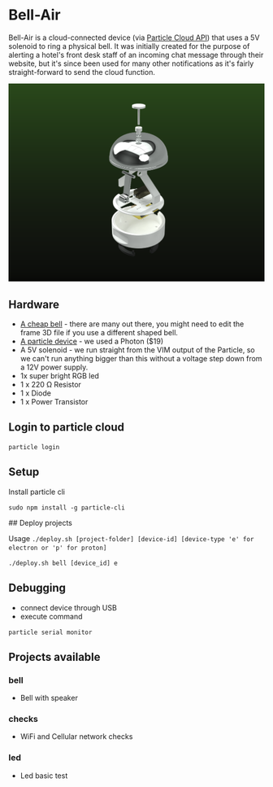# Bell-Air

Bell-Air is a cloud-connected device (via [Particle Cloud API](https://docs.particle.io/reference/device-cloud/api/)) that uses a 5V solenoid to ring a physical bell. It was initially created for the purpose of alerting a hotel's front desk staff of an incoming chat message through their website, but it's since been used for many other notifications as it's fairly straight-forward to send the cloud function.

![Bell-Air assembly render](/images/Assembly-dark.png)

## Hardware

- [A cheap bell](https://www.amazon.co.uk/dp/B002ZXVK0E/ref=pe_1909131_77697001_tnp_email_TE_AMZLdp_1) - there are many out there, you might need to edit the frame 3D file if you use a different shaped bell.
- [A particle device](https://store.particle.io/) - we used a Photon (\$19)
- A 5V solenoid - we run straight from the VIM output of the Particle, so we can't run anything bigger than this without a voltage step down from a 12V power supply.
- 1x super bright RGB led
- 1 x 220 Ω Resistor
- 1 x Diode
- 1 x Power Transistor

## Login to particle cloud

```
particle login
```

## Setup

Install particle cli

```
sudo npm install -g particle-cli
```

## Deploy projects

Usage `./deploy.sh [project-folder] [device-id] [device-type 'e' for electron or 'p' for proton]`

```
./deploy.sh bell [device_id] e
```

## Debugging

- connect device through USB
- execute command

```
particle serial monitor
```

## Projects available

### bell

- Bell with speaker

### checks

- WiFi and Cellular network checks

### led

- Led basic test
